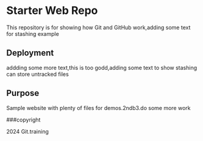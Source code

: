 # Starter Web Repo

This repository is for showing how Git and GitHub work,adding some text for stashing example

## Deployment
addding some more text,this is too godd,adding some text to show stashing can store untracked files

## Purpose

Sample website with plenty of files for demos.2ndb3.do some more work

###copyright 

2024 Git.training